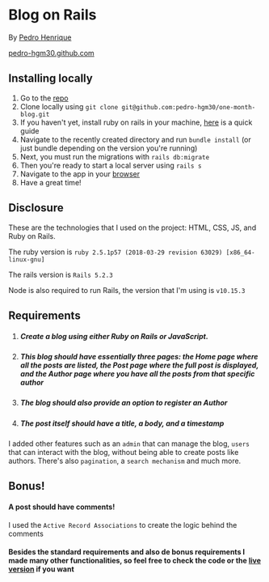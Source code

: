 # Blog on Rails

By [Pedro Henrique](https://www.linkedin.com/in/pedro-henrique-gonçalves-166605186/)

[pedro-hgm30.github.com](https://github.com/pedro-hgm30)

## Installing locally

1. Go to the [repo](https://github.com/pedro-hgm30/onemonthblog)
2. Clone locally using
 `git clone git@github.com:pedro-hgm30/one-month-blog.git`
3. If you haven't yet, install ruby on rails in your machine, [here](https://railsapps.github.io/installing-rails.html) is a quick guide
4. Navigate to the recently created directory and run `bundle install` (or just bundle depending on the version you're running)
5. Next, you must run the migrations with `rails db:migrate`
6. Then you're ready to start a local server using `rails s`
7. Navigate to the app in your [browser](http://localhost:3000)
8. Have a great time!

## Disclosure

These are the technologies that I used on the project: HTML, CSS, JS, and Ruby on Rails.

The ruby version is `ruby 2.5.1p57 (2018-03-29 revision 63029) [x86_64-linux-gnu]`

The rails version is `Rails 5.2.3`

Node is also required to run Rails, the version that I'm using is `v10.15.3`

## Requirements

1. ##### Create a blog using either Ruby on Rails or JavaScript. 
2. ##### This blog should have essentially three pages: the *Home* page where all the posts are listed, the *Post* page where the full post is displayed, and the *Author* page where you have all the posts from that specific author
3. ##### The blog should also provide an option to register an Author
4. ##### The post itself should have a *title*, a *body*, and a  *timestamp*

I added other features such as an `admin` that can manage the blog, `users` that can interact with the blog, without being able to create posts like authors. There's also `pagination`, a `search mechanism` and much more.

## Bonus!

#### A post should have comments!

I used the `Active Record Associations` to create the logic behind the comments 

#### Besides the standard requirements and also de bonus requirements I made many other functionalities, so feel free to check the code or the [live version](https://theoneblog.herokuapp.com) if you want

